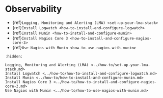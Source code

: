 # Observability

* {ref}`Logging, Monitoring and Alerting (LMA) <set-up-your-lma-stack>`
* {ref}`Install Logwatch <how-to-install-and-configure-logwatch>`
* {ref}`Install Munin <how-to-install-and-configure-munin>`
* {ref}`Install Nagios Core 3 <how-to-install-and-configure-nagios-core-3>`
* {ref}`Use Nagios with Munin <how-to-use-nagios-with-munin>`


```{toctree}
:hidden:

Logging, Monitoring and Alerting (LMA) <../how-to/set-up-your-lma-stack.md>
Install Logwatch <../how-to/how-to-install-and-configure-logwatch.md>
Install Munin <../how-to/how-to-install-and-configure-munin.md>
Install Nagios Core 3 <../how-to/how-to-install-and-configure-nagios-core-3.md>
Use Nagios with Munin <../how-to/how-to-use-nagios-with-munin.md>
```
